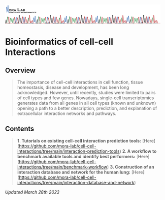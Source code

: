 <img src="https://github.com/mora-lab/mora-lab.github.io/blob/master/picture/MORALAB_Banner.png">

# Bioinformatics of cell-cell Interactions

## Overview
> The importance of cell-cell interactions in cell function, tissue homeostasis, disease and development, has been long acknowledged. However, until recently, studies were limited to pairs of cell types and few genes. Nowadays, single-cell transcriptomics generates data from all genes in all cell types (known and unknown) opening a path to a better description, prediction, and explanation of extracellular interaction networks and pathways.

## Contents
> **1. Tutorials on existing cell-cell interaction prediction tools:** [Here] (https://github.com/mora-lab/cell-cell-interactions/tree/main/interaction-prediction-tools)
> **2. A workflow to benchmark available tools and identify best performers:** [Here] (https://github.com/mora-lab/cell-cell-interactions/tree/main/benchmark-workflow)
> **3. Construction of an interaction database and network for the human lung:** [Here] (https://github.com/mora-lab/cell-cell-interactions/tree/main/interaction-database-and-network)

*Updated March 28th 2023*
